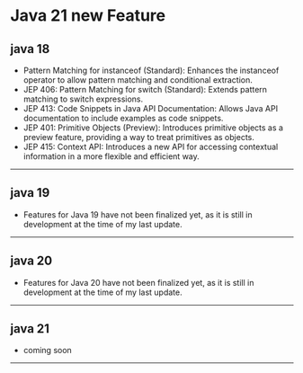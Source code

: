 # Java 21 new Feature 

## java 18
- Pattern Matching for instanceof (Standard): Enhances the instanceof operator to allow pattern matching and conditional extraction.
- JEP 406: Pattern Matching for switch (Standard): Extends pattern matching to switch expressions.
- JEP 413: Code Snippets in Java API Documentation: Allows Java API documentation to include examples as code snippets.
- JEP 401: Primitive Objects (Preview): Introduces primitive objects as a preview feature, providing a way to treat primitives as objects.
- JEP 415: Context API: Introduces a new API for accessing contextual information in a more flexible and efficient way.
---

## java 19
- Features for Java 19 have not been finalized yet, as it is still in development at the time of my last update.
---

## java 20
- Features for Java 20 have not been finalized yet, as it is still in development at the time of my last update.
---

## java 21
- coming soon
---